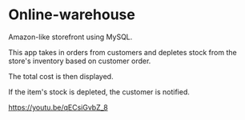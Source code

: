 # Online-warehouse

Amazon-like storefront using MySQL.

This app takes in orders from customers and depletes stock from the store's inventory based on customer order.

The total cost is then displayed.

If the item's stock is depleted, the customer is notified.

https://youtu.be/qECsiGvbZ_8
